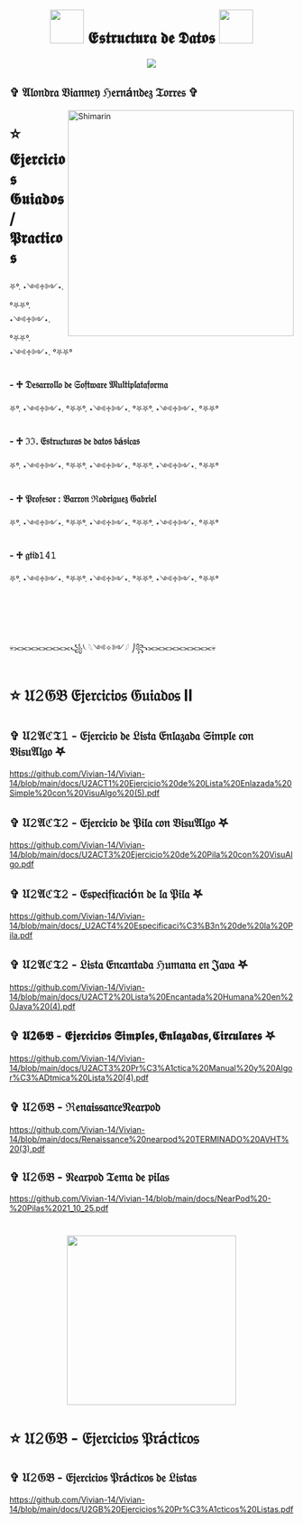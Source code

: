 
</p>

<h1 align="center"> <img src="https://media0.giphy.com/media/v1.Y2lkPTc5MGI3NjExNjJqMTNybWFkYmZ3OHh5ZXZjdjVpMjh5eWsxaml4MHoyaDl2ODhwciZlcD12MV9naWZzX3NlYXJjaCZjdD1n/1154CgmtPPa4lq/200.webp" width="60"<b> 𝕰𝖘𝖙𝖗𝖚𝖈𝖙𝖚𝖗𝖆 𝖉𝖊 𝕯𝖆𝖙𝖔𝖘 </b><img src="https://media0.giphy.com/media/v1.Y2lkPTc5MGI3NjExNjJqMTNybWFkYmZ3OHh5ZXZjdjVpMjh5eWsxaml4MHoyaDl2ODhwciZlcD12MV9naWZzX3NlYXJjaCZjdD1n/1154CgmtPPa4lq/200.webp" width="60"></h1>
<p align="center">
  <img src="https://i.pinimg.com/1200x/2e/d8/f5/2ed8f5b6ddec25aed26485c4ecc21d95.jpg" 
</p>



<div>


<h2> ✞ 𝔄𝔩𝔬𝔫𝔡𝔯𝔞 𝔙𝔦𝔞𝔫𝔫𝔢𝔶 ℌ𝔢𝔯𝔫á𝔫𝔡𝔢𝔷 𝔗𝔬𝔯𝔯𝔢𝔰 ✞  </h2>





<img align="right" width="400" alt="Shimarin" src="https://i.pinimg.com/736x/d2/6a/4c/d26a4ccec12bb03fec246f2c983c7614.jpg"/>
  
<h1>⭐ 𝕰𝖏𝖊𝖗𝖈𝖎𝖈𝖎𝖔𝖘 𝕲𝖚𝖎𝖆𝖉𝖔𝖘/𝕻𝖗𝖆𝖈𝖙𝖎𝖈𝖔𝖘</h1>
 
⛧°. ⋆༺♱༻⋆. °⛧⛧°. ⋆༺♱༻⋆. °⛧⛧°. ⋆༺♱༻⋆. °⛧⛧°

<h3>- ♱   𝔇𝔢𝔰𝔞𝔯𝔯𝔬𝔩𝔩𝔬 𝔡𝔢 𝔖𝔬𝔣𝔱𝔴𝔞𝔯𝔢 𝔐𝔲𝔩𝔱𝔦𝔭𝔩𝔞𝔱𝔞𝔣𝔬𝔯𝔪𝔞</h3>

⛧°. ⋆༺♱༻⋆. °⛧⛧°. ⋆༺♱༻⋆. °⛧⛧°. ⋆༺♱༻⋆. °⛧⛧°
<h3>-  ♱ ℑℑ. 𝔈𝔰𝔱𝔯𝔲𝔠𝔱𝔲𝔯𝔞𝔰 𝔡𝔢 𝔡𝔞𝔱𝔬𝔰 𝔟á𝔰𝔦𝔠𝔞𝔰</h3>

⛧°. ⋆༺♱༻⋆. °⛧⛧°. ⋆༺♱༻⋆. °⛧⛧°. ⋆༺♱༻⋆. °⛧⛧°
  
<h3>- ♱  𝔓𝔯𝔬𝔣𝔢𝔰𝔬𝔯 : 𝔅𝔞𝔯𝔯𝔬𝔫 ℜ𝔬𝔡𝔯𝔦𝔤𝔲𝔢𝔷 𝔊𝔞𝔟𝔯𝔦𝔢𝔩</h3>

⛧°. ⋆༺♱༻⋆. °⛧⛧°. ⋆༺♱༻⋆. °⛧⛧°. ⋆༺♱༻⋆. °⛧⛧°
  
<h3>- ♱  𝔤𝔱𝔦𝔡𝟷𝟺𝟷</h2>

⛧°. ⋆༺♱༻⋆. °⛧⛧°. ⋆༺♱༻⋆. °⛧⛧°. ⋆༺♱༻⋆. °⛧⛧°

<br><br><br><br>
💀⫘⫘⫘⫘⫘⫘⫘⫘꧁⎝ 𓆩༺✧༻𓆪 ⎠꧂⫘⫘⫘⫘⫘⫘⫘⫘⫘💀



# ⭐ 𝔘𝟸𝔊𝔅 𝔈𝔧𝔢𝔯𝔠𝔦𝔠𝔦𝔬𝔰 𝔊𝔲𝔦𝔞𝔡𝔬𝔰 II



## ✞  𝔘𝟸𝔄ℭ𝔗𝟷 - 𝔈𝔧𝔢𝔯𝔠𝔦𝔠𝔦𝔬 𝔡𝔢 𝔏𝔦𝔰𝔱𝔞 𝔈𝔫𝔩𝔞𝔷𝔞𝔡𝔞 𝔖𝔦𝔪𝔭𝔩𝔢 𝔠𝔬𝔫 𝔙𝔦𝔰𝔲𝔄𝔩𝔤𝔬 𖤐
https://github.com/Vivian-14/Vivian-14/blob/main/docs/U2ACT1%20Ejercicio%20de%20Lista%20Enlazada%20Simple%20con%20VisuAlgo%20(5).pdf


## ✞  𝔘𝟸𝔄ℭ𝔗𝟸 - 𝔈𝔧𝔢𝔯𝔠𝔦𝔠𝔦𝔬 𝔡𝔢 𝔓𝔦𝔩𝔞 𝔠𝔬𝔫 𝔙𝔦𝔰𝔲𝔄𝔩𝔤𝔬 𖤐
https://github.com/Vivian-14/Vivian-14/blob/main/docs/U2ACT3%20Ejercicio%20de%20Pila%20con%20VisuAlgo.pdf


## ✞  𝔘𝟸𝔄ℭ𝔗𝟸 - 𝔈𝔰𝔭𝔢𝔠𝔦𝔣𝔦𝔠𝔞𝔠𝔦ó𝔫 𝔡𝔢 𝔩𝔞 𝔓𝔦𝔩𝔞 𖤐
https://github.com/Vivian-14/Vivian-14/blob/main/docs/_U2ACT4%20Especificaci%C3%B3n%20de%20la%20Pila.pdf


## ✞  𝔘𝟸𝔄ℭ𝔗𝟸 - 𝔏𝔦𝔰𝔱𝔞 𝔈𝔫𝔠𝔞𝔫𝔱𝔞𝔡𝔞 ℌ𝔲𝔪𝔞𝔫𝔞 𝔢𝔫 𝔍𝔞𝔳𝔞  𖤐
https://github.com/Vivian-14/Vivian-14/blob/main/docs/U2ACT2%20Lista%20Encantada%20Humana%20en%20Java%20(4).pdf


## ✞  𝖀𝟐𝕲𝕭 - 𝕰𝖏𝖊𝖗𝖈𝖎𝖈𝖎𝖔𝖘 𝕾𝖎𝖒𝖕𝖑𝖊𝖘,𝕰𝖓𝖑𝖆𝖟𝖆𝖉𝖆𝖘,𝕮𝖎𝖗𝖈𝖚𝖑𝖆𝖗𝖊𝖘   𖤐
https://github.com/Vivian-14/Vivian-14/blob/main/docs/U2ACT3%20Pr%C3%A1ctica%20Manual%20y%20Algor%C3%ADtmica%20Lista%20(4).pdf

## ✞  𝔘𝟸𝔊𝔅 - ℜ𝔢𝔫𝔞𝔦𝔰𝔰𝔞𝔫𝔠𝔢𝔑𝔢𝔞𝔯𝔭𝔬𝔡
https://github.com/Vivian-14/Vivian-14/blob/main/docs/Renaissance%20nearpod%20TERMINADO%20AVHT%20(3).pdf

## ✞  𝔘𝟸𝔊𝔅 - 𝔑𝔢𝔞𝔯𝔭𝔬𝔡 𝔗𝔢𝔪𝔞 𝔡𝔢 𝔭𝔦𝔩𝔞𝔰
https://github.com/Vivian-14/Vivian-14/blob/main/docs/NearPod%20-%20Pilas%2021_10_25.pdf


<h1 align="center"> <img src="https://i.pinimg.com/originals/8e/07/18/8e071836dc5d3f534138455fda54cc68.gif" width="300">

# ⭐ 𝔘𝟸𝔊𝔅 - 𝔈𝔧𝔢𝔯𝔠𝔦𝔠𝔦𝔬𝔰 𝔓𝔯á𝔠𝔱𝔦𝔠𝔬𝔰 



## ✞  𝔘𝟸𝔊𝔅 - 𝔈𝔧𝔢𝔯𝔠𝔦𝔠𝔦𝔬𝔰 𝔓𝔯á𝔠𝔱𝔦𝔠𝔬𝔰 𝔡𝔢 𝔏𝔦𝔰𝔱𝔞𝔰
https://github.com/Vivian-14/Vivian-14/blob/main/docs/U2GB%20Ejercicios%20Pr%C3%A1cticos%20Listas.pdf





